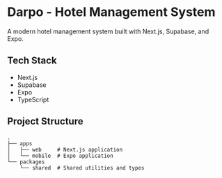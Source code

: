 # Darpo - Hotel Management System

A modern hotel management system built with Next.js, Supabase, and Expo.

## Tech Stack

- Next.js
- Supabase
- Expo
- TypeScript

## Project Structure

```
.
├── apps
│   ├── web     # Next.js application
│   └── mobile  # Expo application
└── packages
    └── shared  # Shared utilities and types
```